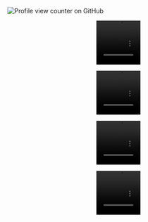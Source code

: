 ![Profile view counter on GitHub](https://komarev.com/ghpvc/?username=PromiseEverlasting&color=ffc98c&style=for-the-badge&label=Weige)
  <p align="center">
<video src=https://github.com/user-attachments/assets/62640757-bb59-4b1e-8e4c-57afc74a9b33 width=100 height=100/> 
 <p align="center">
<video src=https://github.com/user-attachments/assets/6b142799-0135-40f8-94e9-14c3fe5a4058 width=100 height=100/> 
 <p align="center">
<video src=https://github.com/user-attachments/assets/8b28dbec-b730-42f9-8f49-9eb3165f8d87 width=100 height=100/> 
 <p align="center">
<video src=https://github.com/user-attachments/assets/254cdb6f-39b1-4451-ad69-917d467046d0 width=100 height=100/> 








